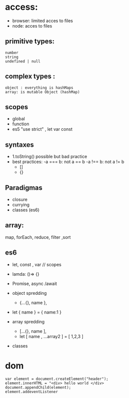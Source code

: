 # access:

- browser: limited acces to files
- node: acces to files

## primitive types:

    number
    string
    undefined | null

## complex types :

    object : everything is hashMaps
    array: is mutable Object (hashMap)

## scopes

- global
- function
- es5 "use strict" , let var const

## syntaxes

- 1.toString() possible but bad practice
- best practices:
  -a === b: not a == b
  -a !== b: not a != b
  - []
  - {}

## Paradigmas

- closure
- currying
- classes (es6)

## array:

map, forEach, reduce, filter ,sort

## es6

- let, const , var // scopes

- lamda: ()=> {}

- Promise, async /await

- object spredding

  - {...{}, name },

* let { name } = { name:1 }

* array spredding

  - [...{}, name ],
  - let [ name , ...array2 ] = [ 1,2,3 ]

* classes

# dom

    var element = document.createElement("header");
    element.innerHTML = "<div> hello world </div>
    document.appendChild(element);
    element.addeventListener
